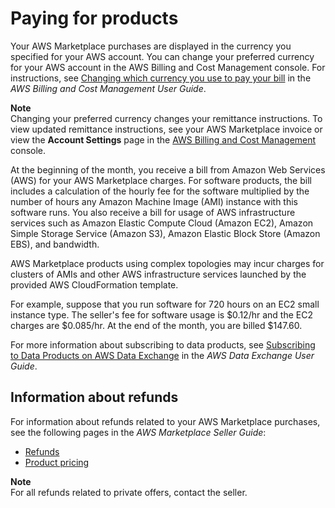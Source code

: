 # Paying for products<a name="buyer-paying-for-products"></a>

Your AWS Marketplace purchases are displayed in the currency you specified for your AWS account\. You can change your preferred currency for your AWS account in the AWS Billing and Cost Management console\. For instructions, see [Changing which currency you use to pay your bill](https://docs.aws.amazon.com/awsaccountbilling/latest/aboutv2/manage-account-payment.html#manage-account-payment-change-currency) in the *AWS Billing and Cost Management User Guide*\.

**Note**  
 Changing your preferred currency changes your remittance instructions\. To view updated remittance instructions, see your AWS Marketplace invoice or view the **Account Settings** page in the [AWS Billing and Cost Management](https://console.aws.amazon.com/billing/home?#account) console\.

At the beginning of the month, you receive a bill from Amazon Web Services \(AWS\) for your AWS Marketplace charges\. For software products, the bill includes a calculation of the hourly fee for the software multiplied by the number of hours any Amazon Machine Image \(AMI\) instance with this software runs\. You also receive a bill for usage of AWS infrastructure services such as Amazon Elastic Compute Cloud \(Amazon EC2\), Amazon Simple Storage Service \(Amazon S3\), Amazon Elastic Block Store \(Amazon EBS\), and bandwidth\. 

AWS Marketplace products using complex topologies may incur charges for clusters of AMIs and other AWS infrastructure services launched by the provided AWS CloudFormation template\. 

For example, suppose that you run software for 720 hours on an EC2 small instance type\. The seller's fee for software usage is $0\.12/hr and the EC2 charges are $0\.085/hr\. At the end of the month, you are billed $147\.60\. 

For more information about subscribing to data products, see [Subscribing to Data Products on AWS Data Exchange](https://docs.aws.amazon.com/data-exchange/latest/userguide/subscribe-to-data-sets.html) in the *AWS Data Exchange User Guide*\.

## Information about refunds<a name="buyer-refunds"></a>

For information about refunds related to your AWS Marketplace purchases, see the following pages in the *AWS Marketplace Seller Guide*:
+ [Refunds](https://docs.aws.amazon.com/marketplace/latest/userguide/refunds.html)
+ [Product pricing](https://docs.aws.amazon.com/marketplace/latest/userguide/pricing.html)

**Note**  
For all refunds related to private offers, contact the seller\. 
